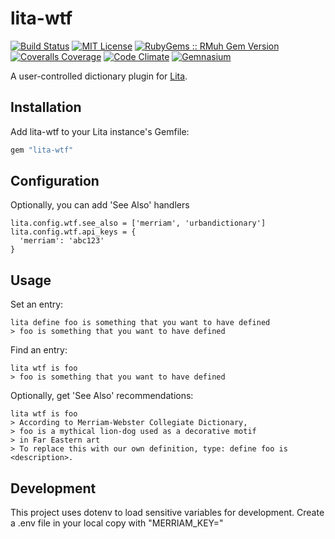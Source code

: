 # lita-wtf

[![Build Status](https://img.shields.io/travis/esigler/lita-wtf/master.svg)](https://travis-ci.org/esigler/lita-wtf)
[![MIT License](https://img.shields.io/badge/license-MIT-brightgreen.svg)](https://tldrlegal.com/license/mit-license)
[![RubyGems :: RMuh Gem Version](http://img.shields.io/gem/v/lita-wtf.svg)](https://rubygems.org/gems/lita-wtf)
[![Coveralls Coverage](https://img.shields.io/coveralls/esigler/lita-wtf/master.svg)](https://coveralls.io/r/esigler/lita-wtf)
[![Code Climate](https://img.shields.io/codeclimate/github/esigler/lita-wtf.svg)](https://codeclimate.com/github/esigler/lita-wtf)
[![Gemnasium](https://img.shields.io/gemnasium/esigler/lita-wtf.svg)](https://gemnasium.com/esigler/lita-wtf)

A user-controlled dictionary plugin for [Lita](https://github.com/jimmycuadra/lita).

## Installation

Add lita-wtf to your Lita instance's Gemfile:

``` ruby
gem "lita-wtf"
```

## Configuration

Optionally, you can add 'See Also' handlers

```
lita.config.wtf.see_also = ['merriam', 'urbandictionary']
lita.config.wtf.api_keys = {
  'merriam': 'abc123'
}
```

## Usage

Set an entry:

```
lita define foo is something that you want to have defined
> foo is something that you want to have defined
```

Find an entry:

```
lita wtf is foo
> foo is something that you want to have defined
```

Optionally, get 'See Also' recommendations:

```
lita wtf is foo
> According to Merriam-Webster Collegiate Dictionary,
> foo is a mythical lion-dog used as a decorative motif
> in Far Eastern art
> To replace this with our own definition, type: define foo is <description>.
```

## Development

This project uses dotenv to load sensitive variables for development.  Create
a .env file in your local copy with "MERRIAM_KEY=<whatever key you use>"
